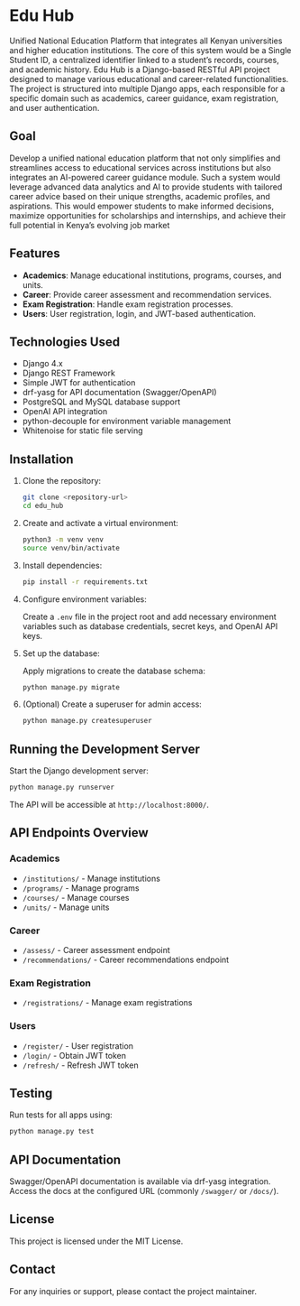 # Edu Hub
Unified National Education Platform that integrates all Kenyan universities and higher education institutions. The core of this system would be a Single Student ID, a centralized identifier linked to a student’s records, courses, and academic history.
Edu Hub is a Django-based RESTful API project designed to manage various educational and career-related functionalities. The project is structured into multiple Django apps, each responsible for a specific domain such as academics, career guidance, exam registration, and user authentication.

## Goal
Develop a unified national education platform that not only simplifies and streamlines access to educational services across institutions but also integrates an AI-powered career guidance module. Such a system would leverage advanced data analytics and AI to provide students with tailored career advice based on their unique strengths, academic profiles, and aspirations. This would empower students to make informed decisions, maximize opportunities for scholarships and internships, and achieve their full potential in Kenya’s evolving job market

## Features

- **Academics**: Manage educational institutions, programs, courses, and units.
- **Career**: Provide career assessment and recommendation services.
- **Exam Registration**: Handle exam registration processes.
- **Users**: User registration, login, and JWT-based authentication.

## Technologies Used

- Django 4.x
- Django REST Framework
- Simple JWT for authentication
- drf-yasg for API documentation (Swagger/OpenAPI)
- PostgreSQL and MySQL database support
- OpenAI API integration
- python-decouple for environment variable management
- Whitenoise for static file serving

## Installation

1. Clone the repository:

   ```bash
   git clone <repository-url>
   cd edu_hub
   ```

2. Create and activate a virtual environment:

   ```bash
   python3 -m venv venv
   source venv/bin/activate
   ```

3. Install dependencies:

   ```bash
   pip install -r requirements.txt
   ```

4. Configure environment variables:

   Create a `.env` file in the project root and add necessary environment variables such as database credentials, secret keys, and OpenAI API keys.

5. Set up the database:

   Apply migrations to create the database schema:

   ```bash
   python manage.py migrate
   ```

6. (Optional) Create a superuser for admin access:

   ```bash
   python manage.py createsuperuser
   ```

## Running the Development Server

Start the Django development server:

```bash
python manage.py runserver
```

The API will be accessible at `http://localhost:8000/`.

## API Endpoints Overview

### Academics

- `/institutions/` - Manage institutions
- `/programs/` - Manage programs
- `/courses/` - Manage courses
- `/units/` - Manage units

### Career

- `/assess/` - Career assessment endpoint
- `/recommendations/` - Career recommendations endpoint

### Exam Registration

- `/registrations/` - Manage exam registrations

### Users

- `/register/` - User registration
- `/login/` - Obtain JWT token
- `/refresh/` - Refresh JWT token

## Testing

Run tests for all apps using:

```bash
python manage.py test
```

## API Documentation

Swagger/OpenAPI documentation is available via drf-yasg integration. Access the docs at the configured URL (commonly `/swagger/` or `/docs/`).

## License

This project is licensed under the MIT License.

## Contact

For any inquiries or support, please contact the project maintainer.
